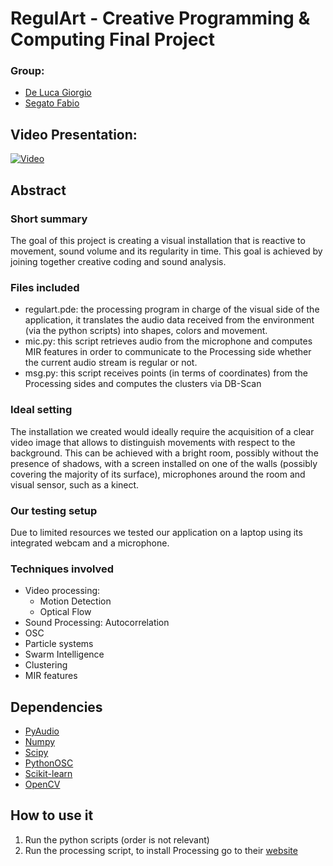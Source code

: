 # RegulArt - Creative Programming & Computing Final Project

### Group:
* [De Luca Giorgio](mailto:giorgio.deluca@mail.polimi.it)
* [Segato Fabio](mailto:fabio1.segato@mail.polimi.it)

## Video Presentation:
[![Video](https://i.imgur.com/qwwWGG5.png)](https://youtu.be/xbudTpW7bho)


## Abstract
### Short summary
The goal of this project is creating a visual installation that is reactive to movement, sound volume and its regularity in time. This goal is achieved by joining together creative coding and sound analysis.
### Files included
* regulart.pde: the processing program in charge of the visual side of the application, it translates the audio data received from the environment (via the python scripts) into shapes, colors and movement.
* mic.py: this script retrieves audio from the microphone and computes MIR features in order to communicate to the Processing side whether the current audio stream is regular or not.
* msg.py: this script receives points (in terms of coordinates) from the Processing sides and computes the clusters via DB-Scan 
### Ideal setting
The installation we created would ideally require the acquisition of a clear video image that allows to distinguish movements with respect to the background. This can be achieved with a bright room, possibly without the presence of shadows, with a screen installed on one of the walls (possibly covering the majority of its surface), microphones around the room and visual sensor, such as a kinect.
### Our testing setup
Due to limited resources we tested our application on a laptop using its integrated webcam and a microphone.
### Techniques involved
* Video processing: 
  * Motion Detection
  * Optical Flow
* Sound Processing: Autocorrelation
* OSC
* Particle systems
* Swarm Intelligence
* Clustering
* MIR features

## Dependencies
* [PyAudio](https://pypi.org/project/PyAudio/)
* [Numpy](https://numpy.org/)
* [Scipy](https://www.scipy.org/)
* [PythonOSC](https://pypi.org/project/python-osc/)
* [Scikit-learn](https://scikit-learn.org/stable/)
* [OpenCV](https://github.com/atduskgreg/opencv-processing)
 
## How to use it
1. Run the python scripts (order is not relevant)
2. Run the processing script, to install Processing go to their [website](https://processing.org/)
